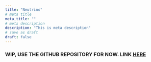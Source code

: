 ```yaml
---
title: "Neutrino"
# meta title
meta_title: ""
# meta description
description: "This is meta description"
# save as draft
draft: false
---
```


### WIP, USE THE GITHUB REPOSITORY FOR NOW. LINK [HERE](https://github.com/the-openary/neutrino)